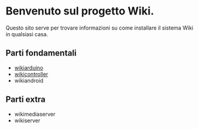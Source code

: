 # Benvenuto sul progetto Wiki.

Questo sito serve per trovare informazioni su come installare il sistema Wiki in qualsiasi casa.

## Parti fondamentali

- [wikiarduino](arduino.md)
- [wikicontroller](wikicontroller.md)
- wikiandroid

## Parti extra

- wikimediaserver
- wikiserver
